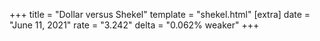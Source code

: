 +++
title = "Dollar versus Shekel"
template = "shekel.html"
[extra]
date = "June 11, 2021"
rate = "3.242"
delta = "0.062% weaker"
+++
